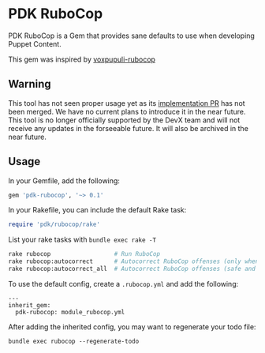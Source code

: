 # PDK RuboCop

PDK RuboCop is a Gem that provides sane defaults to use when developing Puppet Content.

This gem was inspired by [voxpupuli-rubocop](https://github.com/voxpupuli/voxpupuli-rubocop)

## Warning

This tool has not seen proper usage yet as its [implementation PR](https://github.com/puppetlabs/pdk-templates/pull/511) has not been merged. We have no current plans
to introduce it in the near future. This tool is no longer officially supported by the DevX team and will not receive
any updates in the forseeable future. It will also be archived in the near future.

## Usage

In your Gemfile, add the following:

```ruby
gem 'pdk-rubocop', '~> 0.1'
```

In your Rakefile, you can include the default Rake task:

```ruby
require 'pdk/rubocop/rake'
```

List your rake tasks with `bundle exec rake -T` 

```bash
rake rubocop                  # Run RuboCop
rake rubocop:autocorrect      # Autocorrect RuboCop offenses (only when it's safe)
rake rubocop:autocorrect_all  # Autocorrect RuboCop offenses (safe and unsafe)
```

To use the default config, create a `.rubocop.yml` and add the following:

```
---
inherit_gem:
  pdk-rubocop: module_rubocop.yml
```

After adding the inherited config, you may want to regenerate your todo file:

```
bundle exec rubocop --regenerate-todo
```
